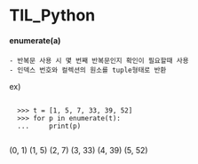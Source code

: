 # TIL_Python
    
    
#### enumerate(a)      
    - 반복문 사용 시 몇 번째 반복문인지 확인이 필요할때 사용
    - 인덱스 번호와 컬렉션의 원소를 tuple형태로 반환
  ex)
  <pre><code>
  >>> t = [1, 5, 7, 33, 39, 52]
  >>> for p in enumerate(t):
  ...     print(p)
   </pre></code>
(0, 1)
(1, 5)
(2, 7)
(3, 33)
(4, 39)
(5, 52)
     
